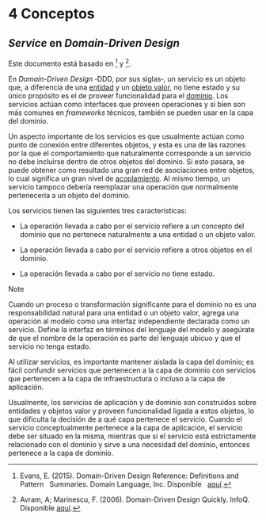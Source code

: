 # 4 Conceptos

## *Service* en *Domain-Driven Design*

Este documento está basado en [^2] y [^1].

[^2]: Evans, E. (2015). Domain-Driven Design Reference: Definitions and Pattern
    Summaries. Domain Language, Inc. Disponible
    [aquí](https://www.domainlanguage.com/wp-content/uploads/2016/05/DDD_Reference_2015-03.pdf).

[^1]: Avram, A; Marinescu, F. (2006). Domain-Driven Design Quickly. InfoQ.
    Disponible
    [aquí](https://www.infoq.com/minibooks/domain-driven-design-quickly/).


En *Domain-Driven Design* ‑DDD, por sus siglas‑, un servicio es un objeto que, a
diferencia de una [entidad](./2_8_Entity.md) y un [objeto
valor](./2_8_Value_Object.md), no tiene estado y su único propósito es el de
proveer funcionalidad para el [dominio](../4_Conceptos/4_Dominio.md). Los
servicios actúan como interfaces que proveen operaciones y si bien son más
comunes en *frameworks* técnicos, también se pueden usar en la capa del dominio.

Un aspecto importante de los servicios es que usualmente actúan como punto de
conexión entre diferentes objetos, y esta es una de las razones por la que el
comportamiento que naturalmente corresponde a un servicio no debe incluirse
dentro de otros objetos del dominio. Si esto pasara, se puede obtener como
resultado una gran red de asociaciones entre objetos, lo cual significa un gran
nivel de [acoplamiento](../4_Conceptos/4_Acoplamiento.md). Al mismo tiempo, un servicio
tampoco debería reemplazar una operación que normalmente pertenecería a un
objeto del dominio.

Los servicios tienen las siguientes tres características:

* La operación llevada a cabo por el servicio refiere a un concepto del dominio
  que no pertenece naturalmente a una entidad o un objeto valor.

* La operación llevada a cabo por el servicio refiere a otros objetos en el
  dominio.

* La operación llevada a cabo por el servicio no tiene estado.

> [!NOTE]
> Cuando un proceso o transformación significante para el dominio no es una
> responsabilidad natural para una entidad o un objeto valor, agrega una
> operación al modelo como una interfaz independiente declarada como un
> servicio. Define la interfaz en términos del lenguaje del modelo y asegúrate
> de que el nombre de la operación es parte del lenguaje ubicuo y que el
> servicio no tenga estado.

Al utilizar servicios, es importante mantener aislada la capa del dominio; es
fácil confundir servicios que pertenecen a la capa de dominio con servicios que
pertenecen a la capa de infraestructura o incluso a la capa de aplicación.

Usualmente, los servicios de aplicación y de dominio son construidos sobre
entidades y objetos valor y proveen funcionalidad ligada a estos objetos, lo que
dificulta la decisión de a qué capa pertenece el servicio. Cuando el servicio
conceptualmente pertenece a la capa de aplicación, el servicio debe ser situado
en la misma, mientras que si el servicio está estrictamente relacionado con el
dominio y sirve a una necesidad del dominio, entonces pertenece a la capa de
dominio.
